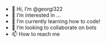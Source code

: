 - 👋 Hi, I’m @georgi322
- 👀 I’m interested in ...
- 🌱 I’m currently learning how to code!
- 💞️ I’m looking to collaborate on bots 
- 📫 How to reach me 

<!---
georgi322/georgi322 is a ✨ special ✨ repository because its `README.md` (this file) appears on your GitHub profile.
You can click the Preview link to take a look at your changes.
--->
